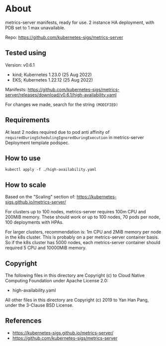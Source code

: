 # About

metrics-server manifests, ready for use. 2 instance HA deployment, with PDB set to 1 max unavailable.

Repo: https://github.com/kubernetes-sigs/metrics-server


## Tested using

Version: v0.6.1

- kind; Kubernetes 1.23.0 (25 Aug 2022)
- EKS; Kubernetes 1.22.12 (25 Aug 2022)

Manifests: https://github.com/kubernetes-sigs/metrics-server/releases/download/v0.6.1/high-availability.yaml

For changes we made, search for the string `(MODIFIED)`


## Requirements

At least 2 nodes required due to pod anti affinity of `requiredDuringSchedulingIgnoredDuringExecution` in metrics-server Deployment template podspec.


## How to use

```
kubectl apply -f ./high-availability.yaml
```


## How to scale

Based on the "Scaling" section of: https://kubernetes-sigs.github.io/metrics-server/

For clusters up to 100 nodes, metrics-server requires 100m CPU and 200MiB memory. These should work or up to 100 nodes, 70 pods per node, 100 deployments with HPAs.

For larger clusters, recommendation is: 1m CPU and 2MiB memory per node in the k8s cluster. This is probably on a per metrics-server container basis. So if the k8s cluster has 5000 nodes, each metrics-server container should required 5 CPU and 10000MiB memory.


## Copyright

The following files in this directory are Copyright (c) to Cloud Native Computing Foundation under Apache License 2.0:

- high-availability.yaml

All other files in this directory are Copyright (c) 2019 to Yan Han Pang, under the 3-Clause BSD License.


## References

- https://kubernetes-sigs.github.io/metrics-server/
- https://github.com/kubernetes-sigs/metrics-server
